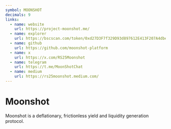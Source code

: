 ```yaml
---
symbol: MOONSHOT
decimals: 9
links:
  - name: website
    url: https://project-moonshot.me/
  - name: explorer
    url: https://bscscan.com/token/0xd27D3F7f329D93d897612E413F207A4dbe8bF799
  - name: github
    url: https://github.com/moonshot-platform
  - name: x
    url: https://x.com/RS25Moonshot
  - name: telegram
    url: https://t.me/MoonShotChat
  - name: medium
    url: https://rs25moonshot.medium.com/
---
```


# Moonshot

Moonshot is a deflationary, frictionless yield and liquidity generation protocol.
